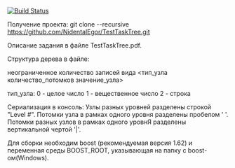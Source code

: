[![Build Status](https://travis-ci.org/NidentalEgor/TestTaskTree.svg?branch=master)](https://travis-ci.org/NidentalEgor/TestTaskTree/builds)

Получение проекта: git clone --recursive https://github.com/NidentalEgor/TestTaskTree.git

Описание задания в файле TestTaskTree.pdf.

Структура дерева в файле:

неограниченное количество записей вида
<тип_узла количество_потомков значение_узла>

тип_узла:
0 - целое число
1 - вещественное число
2 - строка

Сериализация в консоль:
Узлы разных уровней разделены строкой "Level #".
Потомки узла в рамках одного уровня разделены пробелом ' '. 
Потомки разных узлов в рамках одного уровнЯ разделены вертикальной чертой '|'.

Для сборки необходим boost (рекомендуемая версия 1.62) и
переменная среды BOOST_ROOT, указывающая на папку с boost-ом(Windows).